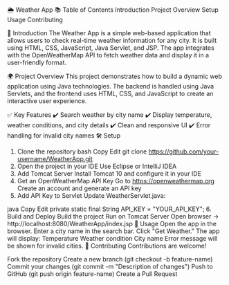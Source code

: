 🌦️ Weather App
📚 Table of Contents
Introduction
Project Overview
Setup
Usage
Contributing


📝 Introduction
The Weather App is a simple web-based application that allows users to check real-time weather information for any city. It is built using HTML, CSS, JavaScript, Java Servlet, and JSP. The app integrates with the OpenWeatherMap API to fetch weather data and display it in a user-friendly format.

🌍 Project Overview
This project demonstrates how to build a dynamic web application using Java technologies. The backend is handled using Java Servlets, and the frontend uses HTML, CSS, and JavaScript to create an interactive user experience.

✅ Key Features
✔️ Search weather by city name
✔️ Display temperature, weather conditions, and city details
✔️ Clean and responsive UI
✔️ Error handling for invalid city names
🛠️ Setup
1. Clone the repository
bash
Copy
Edit
git clone https://github.com/your-username/WeatherApp.git
2. Open the project in your IDE
Use Eclipse or IntelliJ IDEA
3. Add Tomcat Server
Install Tomcat 10 and configure it in your IDE
4. Get an OpenWeatherMap API Key
Go to https://openweathermap.org
Create an account and generate an API key
5. Add API Key to Servlet
Update WeatherServlet.java:

java
Copy
Edit
private static final String API_KEY = "YOUR_API_KEY";
6. Build and Deploy
Build the project
Run on Tomcat Server
Open browser → http://localhost:8080/WeatherApp/index.jsp
🚀 Usage
Open the app in the browser.
Enter a city name in the search bar.
Click "Get Weather."
The app will display:
Temperature
Weather condition
City name
Error message will be shown for invalid cities.
🤝 Contributing
Contributions are welcome!

Fork the repository
Create a new branch (git checkout -b feature-name)
Commit your changes (git commit -m "Description of changes")
Push to GitHub (git push origin feature-name)
Create a Pull Request
